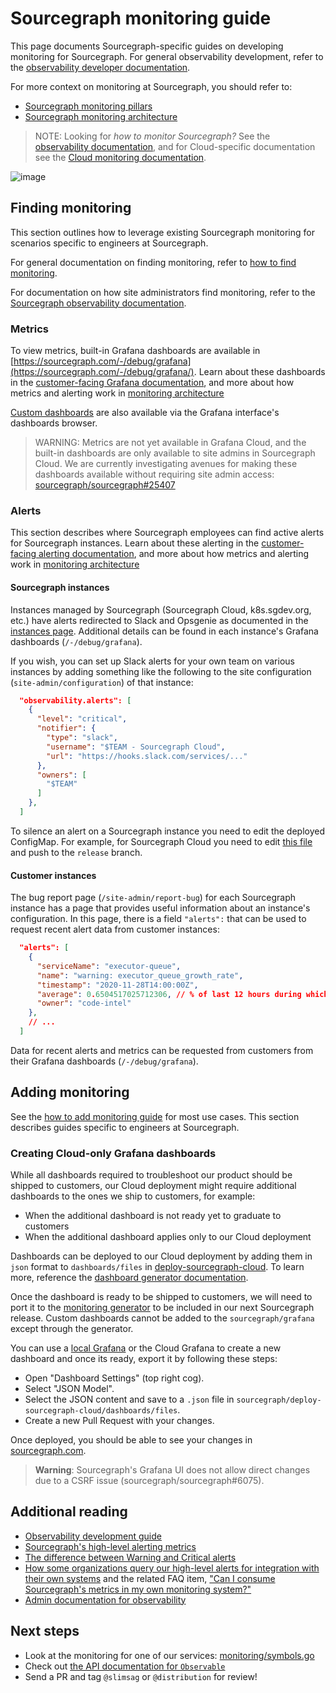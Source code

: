 # Sourcegraph monitoring guide

This page documents Sourcegraph-specific guides on developing monitoring for Sourcegraph.
For general observability development, refer to the [observability developer documentation](https://docs.sourcegraph.com/dev/background-information/observability).

For more context on monitoring at Sourcegraph, you should refer to:

- [Sourcegraph monitoring pillars](./monitoring_pillars.md)
- [Sourcegraph monitoring architecture](./monitoring_architecture.md)

> NOTE: Looking for _how to monitor Sourcegraph?_ See the [observability documentation](https://docs.sourcegraph.com/admin/observability), and for Cloud-specific documentation see the [Cloud monitoring documentation](./cloud.md).

![image](https://user-images.githubusercontent.com/3173176/82078081-65c62780-9695-11ea-954a-84e8e9686970.png)

## Finding monitoring

This section outlines how to leverage existing Sourcegraph monitoring for scenarios specific to engineers at Sourcegraph.

For general documentation on finding monitoring, refer to [how to find monitoring](https://docs.sourcegraph.com/dev/how-to/find_monitoring).

For documentation on how site administrators find monitoring, refer to the [Sourcegraph observability documentation](https://docs.sourcegraph.com/admin/observability).

### Metrics

To view metrics, built-in Grafana dashboards are available in [https://sourcegraph.com/-/debug/grafana](https://sourcegraph.com/-/debug/grafana/). Learn about these dashboards in the [customer-facing Grafana documentation](https://docs.sourcegraph.com/admin/observability/metrics#grafana), and more about how metrics and alerting work in [monitoring architecture](./monitoring_architecture.md)

[Custom dashboards](#creating-cloud-only-grafana-dashboards) are also available via the Grafana interface's dashboards browser.

> WARNING: Metrics are not yet available in Grafana Cloud, and the built-in dashboards are only available to site admins in Sourcegraph Cloud. We are currently investigating avenues for making these dashboards available without requiring site admin access: [sourcegraph/sourcegraph#25407](https://github.com/sourcegraph/sourcegraph/issues/25407)

### Alerts

This section describes where Sourcegraph employees can find active alerts for Sourcegraph instances. Learn about these alerting in the [customer-facing alerting documentation](https://docs.sourcegraph.com/admin/observability/alerting), and more about how metrics and alerting work in [monitoring architecture](./monitoring_architecture.md)

#### Sourcegraph instances

Instances managed by Sourcegraph (Sourcegraph Cloud, k8s.sgdev.org, etc.) have alerts redirected to Slack and Opsgenie as documented in the [instances page](../../process/deployments/instances.md).
Additional details can be found in each instance's Grafana dashboards (`/-/debug/grafana`).

If you wish, you can set up Slack alerts for your own team on various instances by adding something like the following to the site configuration (`site-admin/configuration`) of that instance:

```json
  "observability.alerts": [
    {
      "level": "critical",
      "notifier": {
        "type": "slack",
        "username": "$TEAM - Sourcegraph Cloud",
        "url": "https://hooks.slack.com/services/..."
      },
      "owners": [
        "$TEAM"
      ]
    },
  ]
```

To silence an alert on a Sourcegraph instance you need to edit the deployed ConfigMap. For example, for Sourcegraph Cloud you need to edit [this file](https://github.com/sourcegraph/deploy-sourcegraph-cloud/blob/release/base/frontend/sourcegraph-frontend.ConfigMap.yaml) and push to the `release` branch.

#### Customer instances

The bug report page (`/site-admin/report-bug`) for each Sourcegraph instance has a page that provides useful information about an instance's configuration. In this page, there is a field `"alerts":` that can be used to request recent alert data from customer instances:

```json
  "alerts": [
    {
      "serviceName": "executor-queue",
      "name": "warning: executor_queue_growth_rate",
      "timestamp": "2020-11-28T14:00:00Z",
      "average": 0.6504517025712306, // % of last 12 hours during which this alert was firing
      "owner": "code-intel"
    },
    // ...
  ]
```

Data for recent alerts and metrics can be requested from customers from their Grafana dashboards (`/-/debug/grafana`).

## Adding monitoring

See the [how to add monitoring guide](https://docs.sourcegraph.com/dev/how-to/add_monitoring) for most use cases.
This section describes guides specific to engineers at Sourcegraph.

### Creating Cloud-only Grafana dashboards

While all dashboards required to troubleshoot our product should be shipped to customers, our Cloud deployment might require additional dashboards to the ones we ship to customers, for example:

- When the additional dashboard is not ready yet to graduate to customers
- When the additional dashboard applies only to our Cloud deployment

Dashboards can be deployed to our Cloud deployment by adding them in `json` format to `dashboards/files` in [deploy-sourcegraph-cloud](https://github.com/sourcegraph/deploy-sourcegraph-cloud).
To learn more, reference the [dashboard generator documentation](https://github.com/sourcegraph/deploy-sourcegraph-cloud/tree/release/dashboards).

Once the dashboard is ready to be shipped to customers, we will need to port it to the [monitoring generator](https://docs.sourcegraph.com/dev/background-information/observability/monitoring-generator) to be included in our next Sourcegraph release.
Custom dashboards cannot be added to the `sourcegraph/grafana` except through the generator.

You can use a [local Grafana](#connecting-grafana-to-a-remote-prometheus-instance) or the Cloud Grafana to create a new dashboard and once its ready, export it by following these steps:

- Open "Dashboard Settings" (top right cog).
- Select "JSON Model".
- Select the JSON content and save to a `.json` file in `sourcegraph/deploy-sourcegraph-cloud/dashboards/files`.
- Create a new Pull Request with your changes.

Once deployed, you should be able to see your changes in [sourcegraph.com](https://sourcegraph.com/-/debug/grafana).

> **Warning**: Sourcegraph's Grafana UI does not allow direct changes due to a CSRF issue (sourcegraph/sourcegraph#6075).

## Additional reading

- [Observability development guide](https://docs.sourcegraph.com/dev/background-information/observability)
- [Sourcegraph's high-level alerting metrics](https://docs.sourcegraph.com/admin/observability/metrics#high-level-alerting-metrics)
- [The difference between Warning and Critical alerts](https://docs.sourcegraph.com/admin/observability/alerting#understanding-alerts)
- [How some organizations query our high-level alerts for integration with their own systems](https://docs.sourcegraph.com/admin/observability/alerting_custom_consumption) and the related FAQ item, ["Can I consume Sourcegraph's metrics in my own monitoring system?"](https://docs.sourcegraph.com/admin/faq#can-i-consume-sourcegraph-s-metrics-in-my-own-monitoring-system-datadog-new-relic-etc)
- [Admin documentation for observability](https://docs.sourcegraph.com/admin/observability)

## Next steps

- Look at the monitoring for one of our services: [monitoring/symbols.go](https://sourcegraph.com/github.com/sourcegraph/sourcegraph/-/blob/monitoring/symbols.go)
- Check out [the API documentation for `Observable`](https://sourcegraph.com/github.com/sourcegraph/sourcegraph/-/blob/monitoring/generator.go#L106-194)
- Send a PR and tag `@slimsag` or `@distribution` for review!
